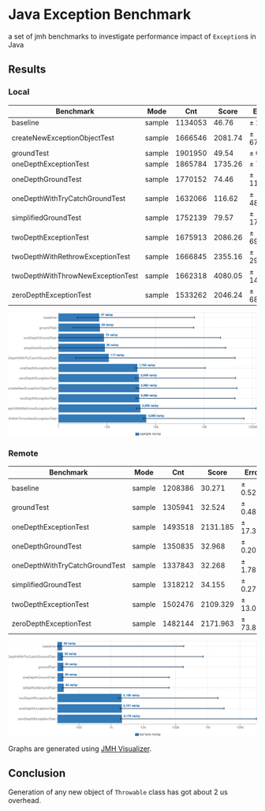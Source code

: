 # Java Exception Benchmark

a set of jmh benchmarks
to investigate performance impact of
`Exception`s in Java 

## Results

### Local

| Benchmark                        | Mode   | Cnt     | Score    | Error    | Units |
| -------------------------------- | ------ | ------- | -------- | -------- | ----- |
| baseline                         | sample | 1134053 | 46.76    | ±   2.20 | ns/op |
| createNewExceptionObjectTest     | sample | 1666546 | 2081.74  | ±  67.57 | ns/op |
| groundTest                       | sample | 1901950 | 49.54    | ±   0.86 | ns/op |
| oneDepthExceptionTest            | sample | 1865784 | 1735.26  | ±   7.20 | ns/op |
| oneDepthGroundTest               | sample | 1770152 | 74.46    | ±  11.70 | ns/op |
| oneDepthWithTryCatchGroundTest   | sample | 1632066 | 116.62   | ±  48.16 | ns/op |
| simplifiedGroundTest             | sample | 1752139 | 79.57    | ±  17.45 | ns/op |
| twoDepthExceptionTest            | sample | 1675913 | 2086.26  | ±  69.70 | ns/op |
| twoDepthWithRethrowExceptionTest | sample | 1666845 | 2355.16  | ± 290.36 | ns/op |
| twoDepthWithThrowNewExceptionTest| sample | 1662318 | 4080.05  | ± 144.07 | ns/op |
| zeroDepthExceptionTest           | sample | 1533262 | 2046.24  | ±  68.77 | ns/op |


![benchmarks](local.png)

### Remote

| Benchmark                        | Mode   | Cnt     | Score    | Error    | Units |
| -------------------------------- | ------ | ------- | -------- | -------- | ----- |
| baseline                         | sample | 1208386 | 30.271   | ±  0.520 | ns/op |
| groundTest                       | sample | 1305941 | 32.524   | ±  0.480 | ns/op |
| oneDepthExceptionTest            | sample | 1493518 | 2131.185 | ± 17.366 | ns/op |
| oneDepthGroundTest               | sample | 1350835 | 32.968   | ±  0.207 | ns/op |
| oneDepthWithTryCatchGroundTest   | sample | 1337843 | 32.268   | ±  1.782 | ns/op |
| simplifiedGroundTest             | sample | 1318212 | 34.155   | ±  0.275 | ns/op |
| twoDepthExceptionTest            | sample | 1502476 | 2109.329 | ± 13.050 | ns/op |
| zeroDepthExceptionTest           | sample | 1482144 | 2171.963 | ± 73.848 | ns/op |

![benchmarks](remote.png)

Graphs are generated using [JMH Visualizer](https://jmh.morethan.io/).

## Conclusion

Generation of any new object of `Throwable` class has got about 2 us overhead.
